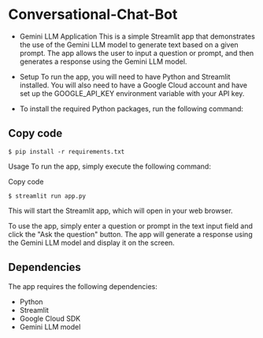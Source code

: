 # Conversational-Chat-Bot


- Gemini LLM Application
This is a simple Streamlit app that demonstrates the use of the Gemini LLM model to generate text based on a given prompt. The app allows the user to input a question or prompt, and then generates a response using the Gemini LLM model.

- Setup
To run the app, you will need to have Python and Streamlit installed. You will also need to have a Google Cloud account and have set up the GOOGLE_API_KEY environment variable with your API key.

- To install the required Python packages, run the following command:

## Copy code
```
$ pip install -r requirements.txt
```

Usage
To run the app, simply execute the following command:

Copy code
```
$ streamlit run app.py
```
This will start the Streamlit app, which will open in your web browser.

To use the app, simply enter a question or prompt in the text input field and click the "Ask the question" button. The app will generate a response using the Gemini LLM model and display it on the screen.

## Dependencies
The app requires the following dependencies:

- Python
- Streamlit
- Google Cloud SDK
- Gemini LLM model

